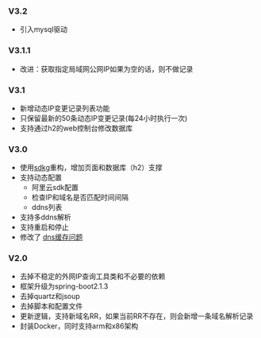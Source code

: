 ### V3.2
- 引入mysql驱动

### V3.1.1
- 改进：获取指定局域网公网IP如果为空的话，则不做记录

### V3.1
- 新增动态IP变更记录列表功能
- 只保留最新的50条动态IP变更记录(每24小时执行一次)
- 支持通过h2的web控制台修改数据库

### V3.0
- 使用[sdkg](https://gitee.com/fastjrun/sdkg)重构，增加页面和数据库（h2）支撑
- 支持动态配置
  - 阿里云sdk配置
  - 检查IP和域名是否匹配时间间隔
  - ddns列表
- 支持多ddns解析
- 支持重启和停止
- 修改了 [dns缓存问题](https://gitee.com/fastjrun/ddns/issues/I4B33H)

### V2.0
- 去掉不稳定的外网IP查询工具类和不必要的依赖
- 框架升级为spring-boot2.1.3
- 去掉quartz和jsoup
- 去掉脚本和配置文件
- 更新逻辑，支持新域名RR，如果当前RR不存在，则会新增一条域名解析记录
- 封装Docker，同时支持arm和x86架构

